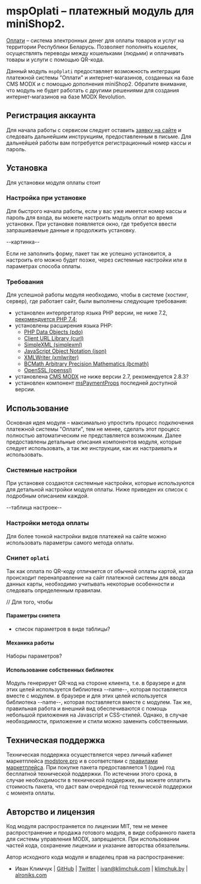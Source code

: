 # mspOplati – платежный модуль для miniShop2.

[Оплати](https://www.o-plati.by/) – система электронных денег для оплаты товаров и услуг на территории Республики Беларусь. Позволяет пополнять кошелек, осуществлять переводы между кошельками (людьми) и оплачивать товары и услуги с помощью QR-кода.

Данный модуль `mspOplati` предоставляет возможность интеграции платежной системы "Оплати" и интернет-магазинов, созданных на базе CMS MODX и с помощью дополнения miniShop2. Обратите внимание, что модуль не будет работать с другими решениями для создания интернет-магазинов на базе MODX Revolution.

## Регистрация аккаунта

Для начала работы с сервисом следует оставить [заявку на сайте](https://www.o-plati.by/business) и следовать дальнейшим инструкциям, предоставленным в письме. Для дальнейшей работы вам потребуется регистрационный номер кассы и пароль.

## Установка


Для установки модуля оплаты стоит

### Настройка при установке

Для быстрого начала работы, если у вас уже имеется номер кассы и пароль для входа, вы можете настроить модуль оплат во время установки. При установке появляется окно, где требуется ввести запрашиваемые данные и продолжить установку.

--картинка--

Если не заполнить форму, пакет так же успешно установится, а настроить его можно будет позже, через системные настройки или в параметрах способа оплаты.

### Требования

Для успешной работы модуля необходимо, чтобы в системе (хостинг, сервер), где работает сайт, были выполнены следующие требования:
- установлен интерпретатор языка PHP версии, не ниже 7.2, [рекомендуется PHP 7.4](https://www.php.net/supported-versions.php);
- установлены расширения языка PHP:
    - [PHP Data Objects (pdo)](https://www.php.net/manual/en/book.pdo.php)
    - [Client URL Library (curl)](https://www.php.net/manual/en/book.curl.php)
    - [SimpleXML (simplexml)](https://www.php.net/manual/en/book.simplexml.php)
    - [JavaScript Object Notation (json)](https://www.php.net/manual/en/book.json.php)
    - [XMLWriter (xmlwriter)](https://www.php.net/manual/en/book.xmlwriter.php)
    - [BCMath Arbitrary Precision Mathematics (bcmath)](https://www.php.net/manual/en/book.bc)
    - [OpenSSL (openssl)](https://www.php.net/manual/en/book.openssl.php)
- установлена [CMS MODX](https://modx.com/download) не ниже версии 2.7, рекомендуется 2.8.3?
- установлен компонент [msPaymentProps](https://modstore.pro/packages/utilities/mspaymentprops) последней доступной версии.

## Использование

Основная идея модуля – максимально упростить процесс подключения платежной системы "Оплати", тем не менее, сделать этот процесс полностью автоматическим не представляется возможным. Далее предоставлены детальные описания компонентов модуля, которые следует использовать, а так же инструкции, как их настраивать и использовать.

### Системные настройки

При установке создаются системные настройки, которые используются для детальной настройки модуля оплаты. Ниже приведен их список с подробным описанием каждой.

--таблица настроек--

### Настройки метода оплаты

Для более тонкой настройки видов платежей на сайте можно использовать параметры самого метода оплаты.


### Снипет `oplati`

Так как оплата по QR-коду отличается от обычной оплаты картой, когда происходит перенаправление на сайт платежной системы для ввода данных карты, необходимо учитывать некоторые особенности и следовать определенным правилам.

// Для того, чтобы

#### Параметры снипета

- список параметров в виде таблицы?

#### Механика работы

Наборы параметров?

#### Использование собственных библиотек

Модуль генерирует QR-код на стороне клиента, т.е. в браузере и для этих целей используется библиотека --name--, которая поставляется вместе с модулем. в браузере и для этих целей используется библиотека --name--, которая поставляется вместе с модулем. Так же, правильная работа и внешний вид обеспечиваются с помощь небольшой приложения на Javascript и CSS-стилей. Однако, в случае необходимости, приложение и стили можно заменить собственными.

## Техническая поддержка

Техническая поддержка осуществляется через личный кабинет маркетплейса [modstore.pro](https://modstore.pro/) и в соответствии с [правилами маркетплейса](https://modstore.pro/info/rules). При покупке пакета предоставляется 1 (один) год бесплатной технической поддержки. По истечении этого срока, в случае необходимости в технической поддержке, вы можете оплатить стоимость пакета, что даст вам очередной год технической поддержки с момента оплаты.

## Авторство и лицензия

Код модуля распространяется по лицензии MIT, тем не менее распространение и продажа готового модуля, в виде собранного пакета для системы управления MODX, запрещается. При использовании частей кода, сохранение лицензии и указание авторства обязательны.

Автор исходного кода модуля и владелец прав на распространение:

- Иван Климчук | [GitHub](https://github.com/alroniks) | [Twitter](https://twitter.com/iklimchuk) | [ivan@klimchuk.com](mailto:ivan@klimchuk.com) | [klimchuk.by](https://klimchuk.by/) | [alroniks.com](https://alroniks.com)
